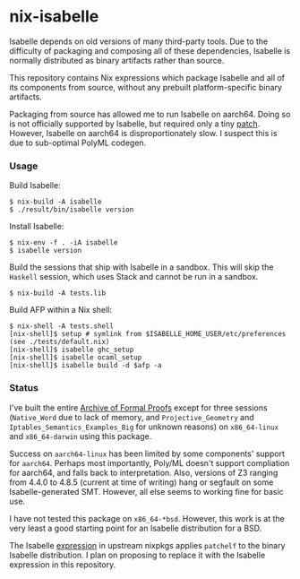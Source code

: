 # nix-isabelle

Isabelle depends on old versions of many third-party tools. Due to the difficulty of packaging and composing all of these dependencies, Isabelle is normally distributed as binary artifacts rather than source.

This repository contains Nix expressions which package Isabelle and all of its components from source, without any prebuilt platform-specific binary artifacts.

Packaging from source has allowed me to run Isabelle on aarch64. Doing so is not officially supported by Isabelle, but required only a tiny [patch](./isabelle/patches/add-platform-aarch64.patch). However, Isabelle on aarch64 is disproportionately slow. I suspect this is due to sub-optimal PolyML codegen.

### Usage

Build Isabelle:
```
$ nix-build -A isabelle
$ ./result/bin/isabelle version
```

Install Isabelle:
```
$ nix-env -f . -iA isabelle
$ isabelle version
```

Build the sessions that ship with Isabelle in a sandbox.
This will skip the `Haskell` session, which uses Stack and cannot be run in a sandbox.
```
$ nix-build -A tests.lib
```

Build AFP within a Nix shell:
```
$ nix-shell -A tests.shell
[nix-shell]$ setup # symlink from $ISABELLE_HOME_USER/etc/preferences (see ./tests/default.nix)
[nix-shell]$ isabelle ghc_setup
[nix-shell]$ isabelle ocaml_setup
[nix-shell]$ isabelle build -d $afp -a
```

### Status

I've built the entire [Archive of Formal Proofs](https://www.isa-afp.org/) except for three sessions (`Native_Word` due to lack of memory, and `Projective_Geometry` and `Iptables_Semantics_Examples_Big` for unknown reasons) on `x86_64-linux` and `x86_64-darwin` using this package.

Success on `aarch64-linux` has been limited by some components' support for `aarch64`. Perhaps most importantly, Poly/ML doesn't support compliation for aarch64, and falls back to interpretation. Also, versions of Z3 ranging from 4.4.0 to 4.8.5 (current at time of writing) hang or segfault on some Isabelle-generated SMT. However, all else seems to working fine for basic use.

I have not tested this package on `x86_64-*bsd`. However, this work is at the very least a good starting point for an Isabelle distribution for a BSD.

The Isabelle [expression](https://github.com/NixOS/nixpkgs/blob/master/pkgs/applications/science/logic/isabelle/default.nix) in upstream nixpkgs applies `patchelf` to the binary Isabelle distribution. I plan on proposing to replace it with the Isabelle expression in this repository.
